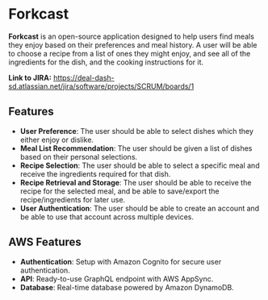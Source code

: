 # Forkcast

**Forkcast** is an open-source application designed to help users find meals they enjoy based on their preferences and meal history. 
 A user will be able to choose a recipe from a list of ones they might enjoy, and see all of the ingredients for the dish, and the cooking instructions for it. 

**Link to JIRA:**
https://deal-dash-sd.atlassian.net/jira/software/projects/SCRUM/boards/1 

## Features

- **User Preference**: The user should be able to select dishes which they either enjoy or dislike.
- **Meal List Recommendation**: The user should be given a list of dishes based on their personal selections.
- **Recipe Selection**: The user should be able to select a specific meal and receive the ingredients required for that dish.
- **Recipe Retrieval and Storage**: The user should be able to receive the recipe for the selected meal, and be able to save/export the recipe/ingredients for later use.
- **User Authentication**: The user should be able to create an account and be able to use that account across multiple devices. 

## AWS Features

- **Authentication**: Setup with Amazon Cognito for secure user authentication.
- **API**: Ready-to-use GraphQL endpoint with AWS AppSync.
- **Database**: Real-time database powered by Amazon DynamoDB.